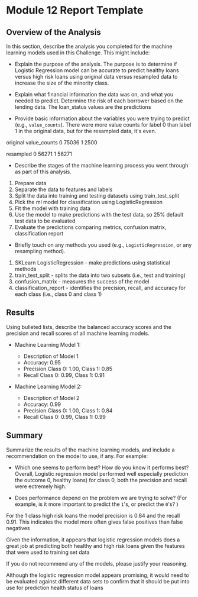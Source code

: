 # Module 12 Report Template

## Overview of the Analysis

In this section, describe the analysis you completed for the machine learning models used in this Challenge. This might include:

* Explain the purpose of the analysis.
The purpose is to determine if Logistic Regression model can be accurate to predict healthy loans versus high risk loans using original data versus resampled data to increase the size of the minority class.

* Explain what financial information the data was on, and what you needed to predict.
Determine the risk of each borrower based on the lending data. The loan_status values are the predictions

* Provide basic information about the variables you were trying to predict (e.g., `value_counts`).
There were more value counts for label 0 than label 1 in the original data, but for the resampled data, it's even.

original
value_counts
0    75036
1     2500

resampled
0    56271
1    56271

* Describe the stages of the machine learning process you went through as part of this analysis.
1. Prepare data
2. Separate the data to features and labels
3. Split the data into training and testing datasets using train_test_split
4. Pick the ml model for classification using LogisticRegression
5. Fit the model with training data
6. Use the model to make predictions with the test data, so 25% default test data to be evaluated
7. Evaluate the predictions comparing metrics, confusion matrix, classification report

* Briefly touch on any methods you used (e.g., `LogisticRegression`, or any resampling method).
1. SKLearn LogisticRegression - make predictions using statistical methods
2. train_test_split - splits the data into two subsets (i.e., test and training)
3. confusion_matrix - measures the success of the model
4. classification_report - identifies the precision, recall, and accuracy for each class (i.e., class 0 and class 1)

## Results

Using bulleted lists, describe the balanced accuracy scores and the precision and recall scores of all machine learning models.

* Machine Learning Model 1:
  * Description of Model 1 
  * Accuracy: 0.95
  * Precision Class 0: 1.00, Class 1: 0.85
  * Recall Class 0: 0.99, Class 1: 0.91



* Machine Learning Model 2:
  * Description of Model 2 
  * Accuracy: 0.99
  * Precision Class 0: 1.00, Class 1: 0.84
  * Recall Class 0: 0.99, Class 1: 0.99

## Summary

Summarize the results of the machine learning models, and include a recommendation on the model to use, if any. For example:
* Which one seems to perform best? How do you know it performs best?
Overall, Logistic regression model performed well especially prediction the outcome 0, healthy loans) for class 0, both the precision and recall were ectremely high.

* Does performance depend on the problem we are trying to solve? (For example, is it more important to predict the `1`'s, or predict the `0`'s? )

For the 1 class high risk loans the model precision is 0.84 and the recall 0.91. This indicates the model more often gives false positives than false negatives

Given the information, it appears that logistic regression models does a great job at predicting both healthy and high risk loans given the features that were used to training set data

If you do not recommend any of the models, please justify your reasoning.

Although the logistic regression model appears promising, it would need to be evaluated against different data sets to confirm that it should be put into use for prediction health status of loans
